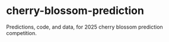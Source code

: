 # cherry-blossom-prediction
Predictions, code, and data, for 2025 cherry blossom prediction competition.
